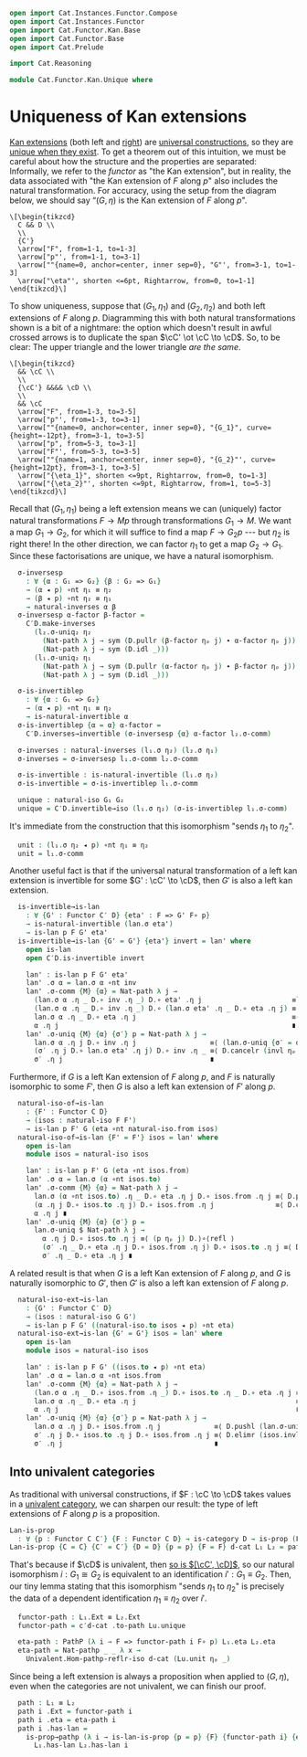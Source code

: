 ```agda
open import Cat.Instances.Functor.Compose
open import Cat.Instances.Functor
open import Cat.Functor.Kan.Base
open import Cat.Functor.Base
open import Cat.Prelude

import Cat.Reasoning

module Cat.Functor.Kan.Unique where
```

# Uniqueness of Kan extensions

[Kan extensions] (both left and [right]) are [universal constructions],
so they are [unique when they exist]. To get a theorem out of this
intuition, we must be careful about how the structure and the properties
are separated: Informally, we refer to the _functor_ as "the Kan
extension", but in reality, the data associated with "the Kan extension
of $F$ along $p$" also includes the natural transformation. For
accuracy, using the setup from the diagram below, we should say “$(G,
\eta)$ is the Kan extension of $F$ along $p$".

[Kan extensions]: Cat.Functor.Kan.Base.html
[right]: Cat.Functor.Kan.Base.html#right-kan-extensions
[universal constructions]: Cat.Functor.Hom.Representable.html
[unique when they exist]: 1Lab.HLevel.html#is-prop

~~~{.quiver .tall-15}
\[\begin{tikzcd}
  C && D \\
  \\
  {C'}
  \arrow["F", from=1-1, to=1-3]
  \arrow["p"', from=1-1, to=3-1]
  \arrow[""{name=0, anchor=center, inner sep=0}, "G"', from=3-1, to=1-3]
  \arrow["\eta"', shorten <=6pt, Rightarrow, from=0, to=1-1]
\end{tikzcd}\]
~~~

<!--
```agda
private variable
  o ℓ : Level
  C C′ D : Precategory o ℓ

module
  Lan-unique
    {p : Functor C C′} {F : Functor C D}
    {G₁ G₂ : Functor C′ D} {η₁ η₂}
    (l₁ : is-lan p F G₁ η₁)
    (l₂ : is-lan p F G₂ η₂)
  where

  private
    module l₁ = is-lan l₁
    module l₂ = is-lan l₂
    module D = Cat.Reasoning D
    module C′D = Cat.Reasoning Cat[ C′ , D ]

  open C′D._≅_
  open C′D.Inverses
```
-->

To show uniqueness, suppose that $(G_1, \eta_1)$ and $(G_2, \eta_2)$ and
both left extensions of $F$ along $p$. Diagramming this with both
natural transformations shown is a bit of a nightmare: the option which
doesn't result in awful crossed arrows is to duplicate the span $\cC'
\ot \cC \to \cD$. So, to be clear: The upper triangle and the lower
triangle _are the same_.

~~~{.quiver}
\[\begin{tikzcd}
  && \cC \\
  \\
  {\cC'} &&&& \cD \\
  \\
  && \cC
  \arrow["F", from=1-3, to=3-5]
  \arrow["p"', from=1-3, to=3-1]
  \arrow[""{name=0, anchor=center, inner sep=0}, "{G_1}", curve={height=-12pt}, from=3-1, to=3-5]
  \arrow["p", from=5-3, to=3-1]
  \arrow["F"', from=5-3, to=3-5]
  \arrow[""{name=1, anchor=center, inner sep=0}, "{G_2}"', curve={height=12pt}, from=3-1, to=3-5]
  \arrow["{\eta_1}", shorten <=9pt, Rightarrow, from=0, to=1-3]
  \arrow["{\eta_2}"', shorten <=9pt, Rightarrow, from=1, to=5-3]
\end{tikzcd}\]
~~~

Recall that $(G_1, \eta_1)$ being a left extension means we can
(uniquely) factor natural transformations $F \to Mp$ through
transformations $G_1 \to M$. We want a map $G_1 \to G_2$, for which it
will suffice to find a map $F \to G_2p$ --- but $\eta_2$ is right there!
In the other direction, we can factor $\eta_1$ to get a map $G_2 \to
G_1$. Since these factorisations are unique, we have a natural
isomorphism.

```agda
  σ-inversesp
    : ∀ {α : G₁ => G₂} {β : G₂ => G₁}
    → (α ◂ p) ∘nt η₁ ≡ η₂
    → (β ◂ p) ∘nt η₂ ≡ η₁
    → natural-inverses α β
  σ-inversesp α-factor β-factor =
    C′D.make-inverses
      (l₂.σ-uniq₂ η₂
        (Nat-path λ j → sym (D.pullr (β-factor ηₚ j) ∙ α-factor ηₚ j))
        (Nat-path λ j → sym (D.idl _)))
      (l₁.σ-uniq₂ η₁
        (Nat-path λ j → sym (D.pullr (α-factor ηₚ j) ∙ β-factor ηₚ j))
        (Nat-path λ j → sym (D.idl _)))

  σ-is-invertiblep
    : ∀ {α : G₁ => G₂}
    → (α ◂ p) ∘nt η₁ ≡ η₂
    → is-natural-invertible α
  σ-is-invertiblep {α = α} α-factor =
    C′D.inverses→invertible (σ-inversesp {α} α-factor l₂.σ-comm)

  σ-inverses : natural-inverses (l₁.σ η₂) (l₂.σ η₁)
  σ-inverses = σ-inversesp l₁.σ-comm l₂.σ-comm

  σ-is-invertible : is-natural-invertible (l₁.σ η₂)
  σ-is-invertible = σ-is-invertiblep l₁.σ-comm

  unique : natural-iso G₁ G₂
  unique = C′D.invertible→iso (l₁.σ η₂) (σ-is-invertiblep l₁.σ-comm)
```

It's immediate from the construction that this isomorphism "sends
$\eta_1$ to $\eta_2$".

```agda
  unit : (l₁.σ η₂ ◂ p) ∘nt η₁ ≡ η₂
  unit = l₁.σ-comm
```

<!--
```agda
module _
    {p : Functor C C′} {F : Functor C D}
    {G : Functor C′ D} {eta}
    (lan : is-lan p F G eta)
    where

  private
    module lan = is-lan lan
    module D = Cat.Reasoning D
    module C′D = Cat.Reasoning Cat[ C′ , D ]
    open _=>_
```
-->

Another useful fact is that if the universal natural transformation
of a left kan extension is invertible for some $G' : \cC' \to \cD$,
then $G'$ is also a left kan extension.

```agda
  is-invertible→is-lan
    : ∀ {G' : Functor C′ D} {eta' : F => G' F∘ p}
    → is-natural-invertible (lan.σ eta')
    → is-lan p F G' eta'
  is-invertible→is-lan {G' = G'} {eta'} invert = lan' where
    open is-lan
    open C′D.is-invertible invert

    lan' : is-lan p F G' eta'
    lan' .σ α = lan.σ α ∘nt inv
    lan' .σ-comm {M} {α} = Nat-path λ j →
      (lan.σ α .η _ D.∘ inv .η _) D.∘ eta' .η j                      ≡˘⟨ D.refl⟩∘⟨ (lan.σ-comm ηₚ _) ⟩
      (lan.σ α .η _ D.∘ inv .η _) D.∘ (lan.σ eta' .η _ D.∘ eta .η j) ≡⟨ D.cancel-inner (invr ηₚ _) ⟩
      lan.σ α .η _ D.∘ eta .η j                                      ≡⟨ lan.σ-comm ηₚ _ ⟩
      α .η j                                                         ∎
    lan' .σ-uniq {M} {α} {σ′} p = Nat-path λ j →
      lan.σ α .η j D.∘ inv .η j                  ≡⟨ (lan.σ-uniq {σ′ = σ′ ∘nt lan.σ eta'} (Nat-path λ j → p ηₚ j ∙ D.pushr (sym (lan.σ-comm ηₚ j))) ηₚ j) D.⟩∘⟨refl ⟩
      (σ′ .η j D.∘ lan.σ eta' .η j) D.∘ inv .η _ ≡⟨ D.cancelr (invl ηₚ _) ⟩
      σ′ .η j                                    ∎
```

Furthermore, if $G$ is a left Kan extension of $F$ along $p$, and $F$
is naturally isomorphic to some $F'$, then $G$ is also a left kan
extension of $F'$ along $p$.

```agda
  natural-iso-of→is-lan
    : {F' : Functor C D}
    → (isos : natural-iso F F')
    → is-lan p F' G (eta ∘nt natural-iso.from isos)
  natural-iso-of→is-lan {F' = F'} isos = lan' where
    open is-lan
    module isos = natural-iso isos

    lan' : is-lan p F' G (eta ∘nt isos.from)
    lan' .σ α = lan.σ (α ∘nt isos.to)
    lan' .σ-comm {M} {α} = Nat-path λ j →
      lan.σ (α ∘nt isos.to) .η _ D.∘ eta .η j D.∘ isos.from .η j ≡⟨ D.pulll (lan.σ-comm ηₚ j) ⟩
      (α .η j D.∘ isos.to .η j) D.∘ isos.from .η j               ≡⟨ D.cancelr (isos.invl ηₚ _) ⟩
      α .η j ∎
    lan' .σ-uniq {M} {α} {σ′} p =
      lan.σ-uniq $ Nat-path λ j →
        α .η j D.∘ isos.to .η j ≡⟨ (p ηₚ j) D.⟩∘⟨refl ⟩
        (σ′ .η _ D.∘ eta .η j D.∘ isos.from .η j) D.∘ isos.to .η j ≡⟨ D.deleter (isos.invr ηₚ _) ⟩
        σ′ .η _ D.∘ eta .η j ∎
```

A related result is that when $G$ is a left Kan extension of $F$ along
$p$, and $G$ is naturally isomorphic to $G'$, then $G'$ is also a left
kan extension of $F$ along $p$.

```agda
  natural-iso-ext→is-lan
    : {G' : Functor C′ D}
    → (isos : natural-iso G G')
    → is-lan p F G' ((natural-iso.to isos ◂ p) ∘nt eta)
  natural-iso-ext→is-lan {G' = G'} isos = lan' where
    open is-lan
    module isos = natural-iso isos

    lan' : is-lan p F G' ((isos.to ◂ p) ∘nt eta)
    lan' .σ α = lan.σ α ∘nt isos.from
    lan' .σ-comm {M} {α} = Nat-path λ j →
      (lan.σ α .η _ D.∘ isos.from .η _) D.∘ isos.to .η _ D.∘ eta .η j ≡⟨ D.cancel-inner (isos.invr ηₚ _) ⟩
      lan.σ α .η _ D.∘ eta .η j                                       ≡⟨ lan.σ-comm ηₚ _ ⟩
      α .η j                                                          ∎
    lan' .σ-uniq {M} {α} {σ′} p = Nat-path λ j →
      lan.σ α .η j D.∘ isos.from .η j             ≡⟨ D.pushl (lan.σ-uniq {σ′ = σ′ ∘nt isos.to} (Nat-path λ j → p ηₚ j ∙ D.assoc _ _ _) ηₚ j) ⟩
      σ′ .η j D.∘ isos.to .η j D.∘ isos.from .η j ≡⟨ D.elimr (isos.invl ηₚ _) ⟩
      σ′ .η j                                     ∎
```

<!--
```agda
  universal-path→is-lan
    : ∀ {eta'}
    → eta ≡ eta'
    → is-lan p F G eta'
  universal-path→is-lan {eta'} q = lan' where
    open is-lan

    lan' : is-lan p F G eta'
    lan' .σ = lan.σ
    lan' .σ-comm = ap ((lan.σ _ ◂ p) ∘nt_) (sym q) ∙ lan.σ-comm
    lan' .σ-uniq r = lan.σ-uniq (r ∙ ap ((_ ◂ p) ∘nt_) (sym q))
```
-->

## Into univalent categories

As traditional with universal constructions, if $F : \cC \to \cD$ takes
values in a [univalent category], we can sharpen our result: the type of
left extensions of $F$ along $p$ is a proposition.

[univalent category]: Cat.Univalent.html#univalent-categories

```agda
Lan-is-prop
  : ∀ {p : Functor C C′} {F : Functor C D} → is-category D → is-prop (Lan p F)
Lan-is-prop {C = C} {C′ = C′} {D = D} {p = p} {F = F} d-cat L₁ L₂ = path where
```

<!--
```agda
  module L₁ = Lan L₁
  module L₂ = Lan L₂
  module Lu = Lan-unique L₁.has-lan L₂.has-lan

  open Lan

  c′d-cat : is-category Cat[ C′ , D ]
  c′d-cat = Functor-is-category d-cat
```
-->

That's because if $\cD$ is univalent, then [so is $[\cC',
\cD]$][Functor-is-category], so our natural isomorphism $i : G_1 \cong
G_2$ is equivalent to an identification $i' : G_1 \equiv G_2$. Then, our
tiny lemma stating that this isomorphism "sends $\eta_1$ to $\eta_2$" is
precisely the data of a dependent identification $\eta_1 \equiv \eta_2$
over $i'$.

[Functor-is-category]: Cat.Instances.Functor.html#Functor-is-category

```agda
  functor-path : L₁.Ext ≡ L₂.Ext
  functor-path = c′d-cat .to-path Lu.unique

  eta-path : PathP (λ i → F => functor-path i F∘ p) L₁.eta L₂.eta
  eta-path = Nat-pathp _ _ λ x →
    Univalent.Hom-pathp-reflr-iso d-cat (Lu.unit ηₚ _)
```

Since being a left extension is always a proposition when applied to
$(G, \eta)$, even when the categories are not univalent, we can finish
our proof.

```agda
  path : L₁ ≡ L₂
  path i .Ext = functor-path i
  path i .eta = eta-path i
  path i .has-lan =
    is-prop→pathp (λ i → is-lan-is-prop {p = p} {F} {functor-path i} {eta-path i})
      L₁.has-lan L₂.has-lan i
```

<!--
```agda
module
  Ran-unique
    {p : Functor C C′} {F : Functor C D}
    {G₁ G₂ : Functor C′ D} {ε₁ ε₂}
    (r₁ : is-ran p F G₁ ε₁)
    (r₂ : is-ran p F G₂ ε₂)
  where

  private
    module r₁ = is-ran r₁
    module r₂ = is-ran r₂
    module D = Cat.Reasoning D
    module C′D = Cat.Reasoning Cat[ C′ , D ]

  open C′D._≅_
  open C′D.Inverses

  functor : natural-iso G₁ G₂
  functor = morp where
    morp : natural-iso G₁ G₂
    morp .to   = r₂.σ ε₁
    morp .from = r₁.σ ε₂
    morp .inverses .invl = r₂.σ-uniq₂ ε₂
      (Nat-path λ x → sym (D.pulll (r₂.σ-comm ηₚ _) ∙ r₁.σ-comm ηₚ _))
      (Nat-path λ x → D.intror refl)
    morp .inverses .invr = r₁.σ-uniq₂ ε₁
      (Nat-path λ x → sym (D.pulll (r₁.σ-comm ηₚ _) ∙ r₂.σ-comm ηₚ _))
      (Nat-path λ x → D.intror refl)
  module functor = C′D._≅_ functor

  counit : ε₁ ∘nt (functor.from ◂ p) ≡ ε₂
  counit = r₁.σ-comm

Ran-is-prop
  : ∀ {p : Functor C C′} {F : Functor C D} → is-category D → is-prop (Ran p F)
Ran-is-prop {C = C} {C′ = C′} {D = D} {p = p} {F = F} d-cat R₁ R₂ = path where
  module R₁ = Ran R₁
  module R₂ = Ran R₂
  module Ru = Ran-unique R₁.has-ran R₂.has-ran

  open Ran

  c′d-cat : is-category Cat[ C′ , D ]
  c′d-cat = Functor-is-category d-cat

  fp : R₁.Ext ≡ R₂.Ext
  fp = c′d-cat .to-path Ru.functor

  εp : PathP (λ i → fp i F∘ p => F) R₁.eps R₂.eps
  εp = Nat-pathp _ _ λ x → Univalent.Hom-pathp-refll-iso d-cat (Ru.counit ηₚ _)

  path : R₁ ≡ R₂
  path i .Ext = fp i
  path i .eps = εp i
  path i .has-ran =
    is-prop→pathp (λ i → is-ran-is-prop {p = p} {F} {fp i} {εp i})
      R₁.has-ran R₂.has-ran i
```
-->

